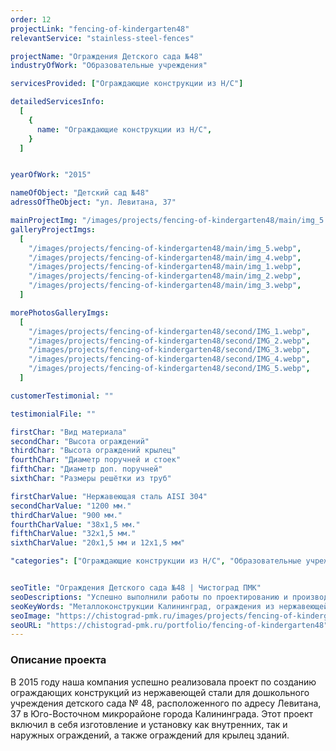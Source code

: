 ```yaml
---
order: 12
projectLink: "fencing-of-kindergarten48"
relevantService: "stainless-steel-fences"

projectName: "Ограждения Детского сада №48"
industryOfWork: "Образовательные учреждения"

servicesProvided: ["Ограждающие конструкции из Н/С"]

detailedServicesInfo:
  [
    {
      name: "Ограждающие конструкции из Н/С",
    }
  ]


yearOfWork: "2015"

nameOfObject: "Детский сад №48"
adressOfTheObject: "ул. Левитана, 37"

mainProjectImg: "/images/projects/fencing-of-kindergarten48/main/img_5.webp"
galleryProjectImgs:
  [
    "/images/projects/fencing-of-kindergarten48/main/img_5.webp",
    "/images/projects/fencing-of-kindergarten48/main/img_4.webp",
    "/images/projects/fencing-of-kindergarten48/main/img_1.webp",
    "/images/projects/fencing-of-kindergarten48/main/img_2.webp",
    "/images/projects/fencing-of-kindergarten48/main/img_3.webp",
  ]

morePhotosGalleryImgs:
  [
    "/images/projects/fencing-of-kindergarten48/second/IMG_1.webp",
    "/images/projects/fencing-of-kindergarten48/second/IMG_2.webp",
    "/images/projects/fencing-of-kindergarten48/second/IMG_3.webp",
    "/images/projects/fencing-of-kindergarten48/second/IMG_4.webp",
    "/images/projects/fencing-of-kindergarten48/second/IMG_5.webp",
  ]

customerTestimonial: ""

testimonialFile: ""

firstChar: "Вид материала"
secondChar: "Высота ограждений"
thirdChar: "Высота ограждений крылец"
fourthChar: "Диаметр поручней и стоек"
fifthChar: "Диаметр доп. поручней"
sixthChar: "Размеры решётки из труб"

firstCharValue: "Нержавеющая сталь AISI 304"
secondCharValue: "1200 мм."
thirdCharValue: "900 мм."
fourthCharValue: "38х1,5 мм."
fifthCharValue: "32х1,5 мм."
sixthCharValue: "20х1,5 мм и 12х1,5 мм"

"categories": ["Ограждающие конструкции из Н/С", "Образовательные учреждения"]


seoTitle: "Ограждения Детского сада №48 | Чистоград ПМК"
seoDescriptions: "Успешно выполнили работы по проектированию и производству ограждений для Детского сада №48 в Калининграде. Ограждения из нержавеющей стали на территории и внутри помещений"
seoKeyWords: "Металлоконструкции Калининград, ограждения из нержавеющей стали Калининград, ограждения из н/с Калининград, ограждения из нержавейки Калининград"
seoImage: "https://chistograd-pmk.ru/images/projects/fencing-of-kindergarten48/main/img_2.webp"
seoURL: "https://chistograd-pmk.ru/portfolio/fencing-of-kindergarten48"
---
```


### Описание проекта

В 2015 году наша компания успешно реализовала проект по созданию ограждающих конструкций из нержавеющей стали для дошкольного учреждения детского сада № 48, расположенного по адресу Левитана, 37 в Юго-Восточном микрорайоне города Калининграда. Этот проект включил в себя изготовление и установку как внутренних, так и наружных ограждений, а также ограждений для крылец зданий.
